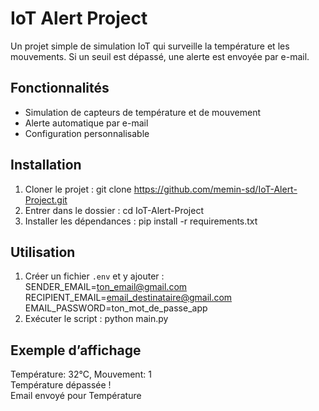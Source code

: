 # IoT Alert Project

Un projet simple de simulation IoT qui surveille la température et les mouvements. Si un seuil est dépassé, une alerte est envoyée par e-mail.

## Fonctionnalités
- Simulation de capteurs de température et de mouvement
- Alerte automatique par e-mail
- Configuration personnalisable

## Installation
1. Cloner le projet :
   git clone https://github.com/memin-sd/IoT-Alert-Project.git
2. Entrer dans le dossier :
   cd IoT-Alert-Project
3. Installer les dépendances :
   pip install -r requirements.txt

## Utilisation
1. Créer un fichier `.env` et y ajouter :
   SENDER_EMAIL=ton_email@gmail.com
   RECIPIENT_EMAIL=email_destinataire@gmail.com
   EMAIL_PASSWORD=ton_mot_de_passe_app
2. Exécuter le script :
   python main.py

## Exemple d’affichage
Température: 32°C, Mouvement: 1  
Température dépassée !  
Email envoyé pour Température  


